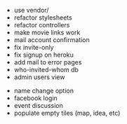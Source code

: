 + use vendor/
+ refactor stylesheets
+ refactor controllers
+ make movie links work
+ mail account confirmation
+ fix invite-only
+ fix signup on heroku
+ add mail to error pages
+ who-invited-whom db
+ admin users view
- name change option
- facebook login
- event discussion
- populate empty tiles (map, idea, etc)
